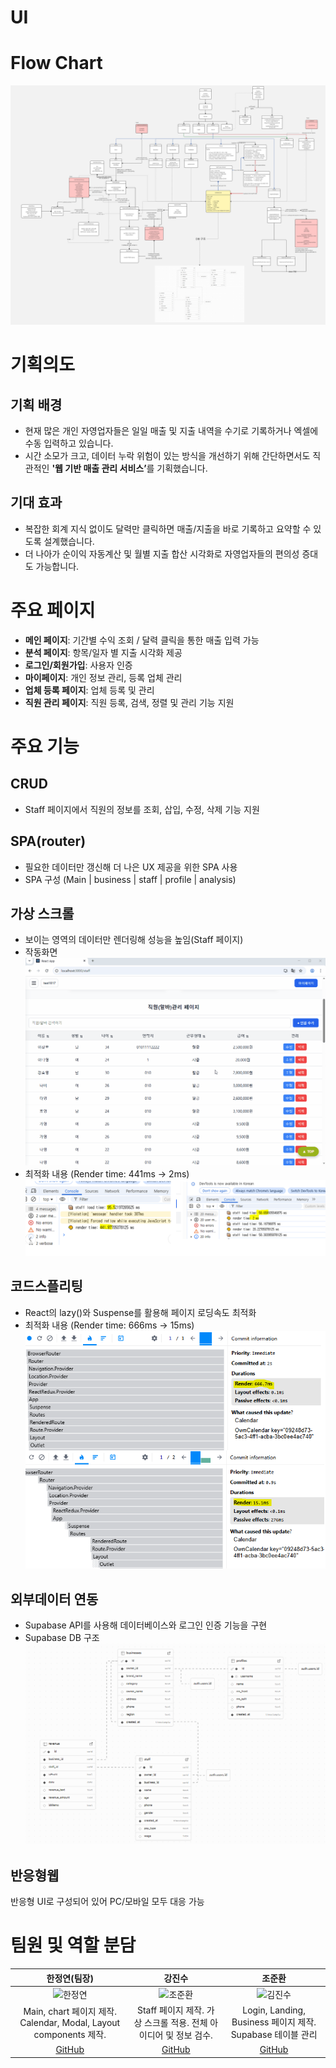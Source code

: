 # UI

# Flow Chart

![flow](./imgs/flow_image.png)

# 기획의도

## 기획 배경

- 현재 많은 개인 자영업자들은 일일 매출 및 지출 내역을 수기로 기록하거나 엑셀에 수동 입력하고 있습니다.
- 시간 소모가 크고, 데이터 누락 위험이 있는 방식을 개선하기 위해 간단하면서도 직관적인 <strong>'웹 기반 매출 관리 서비스’</strong >를 기획했습니다.

## 기대 효과

- 복잡한 회계 지식 없이도 달력만 클릭하면 매출/지출을 바로 기록하고 요약할 수 있도록 설계했습니다.
- 더 나아가 순이익 자동계산 및 월별 지출 합산 시각화로 자영업자들의 편의성 증대도 가능합니다.

# 주요 페이지

- **메인 페이지**: 기간별 수익 조회 / 달력 클릭을 통한 매출 입력 가능
- **분석 페이지**: 항목/일자 별 지출 시각화 제공
- **로그인/회원가입**: 사용자 인증
- **마이페이지**: 개인 정보 관리, 등록 업체 관리
- **업체 등록 페이지**: 업체 등록 및 관리
- **직원 관리 페이지**: 직원 등록, 검색, 정렬 및 관리 기능 지원

# 주요 기능

## CRUD

- Staff 페이지에서 직원의 정보를 조회, 삽입, 수정, 삭제 기능 지원

## SPA(router)

- 필요한 데이터만 갱신해 더 나은 UX 제공을 위한 SPA 사용
- SPA 구성 (Main | business | staff | profile | analysis)

## 가상 스크롤

- 보이는 영역의 데이터만 렌더링해 성능을 높임(Staff 페이지)
- 작동화면
  ![가상 스크롤 작동 화면](./imgs/scroll_gif.gif)
- 최적화 내용 (Render time: 441ms -> 2ms)
  ![가상 스크롤 최적화](./imgs/scroll_image.png)

## 코드스플리팅

- React의 lazy()와 Suspense를 활용해 페이지 로딩속도 최적화
- 최적화 내용 (Render time: 666ms -> 15ms)
  ![코드 스플리팅 최적화](./imgs/splitting_image.png)

## 외부데이터 연동

- Supabase API를 사용해 데이터베이스와 로그인 인증 기능을 구현
- Supabase DB 구조
  ![DB 구조](./imgs/erd.png)

## 반응형웹

반응형 UI로 구성되어 있어 PC/모바일 모두 대응 가능

# 팀원 및 역할 분담

|                                        한정연(팀장)                                        |                                           강진수                                           |                                           조준환                                           |
| :----------------------------------------------------------------------------------------: | :----------------------------------------------------------------------------------------: | :----------------------------------------------------------------------------------------: |
| <img src="https://avatars.githubusercontent.com/u/131198770?v=4" alt="한정연" width="100"> | <img src="https://avatars.githubusercontent.com/u/238125879?v=4" alt="조준환" width="100"> | <img src="https://avatars.githubusercontent.com/u/213219013?v=4" alt="김진수" width="100"> |
|             Main, chart 페이지 제작. Calendar, Modal, Layout components 제작.              |              Staff 페이지 제작. 가상 스크롤 적용. 전체 아이디어 및 정보 검수.              |                 Login, Landing, Business 페이지 제작. Supabase 테이블 관리                 |
|                            [GitHub](https://github.com/DOT-SOY)                            |                          [GitHub](https://github.com/shanekang1)                           |                          [GitHub](https://github.com/junhwan0427)                          |
